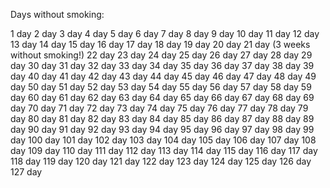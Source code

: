 Days without smoking:

1 day
2 day
3 day
4 day
5 day
6 day
7 day
8 day
9 day
10 day
11 day
12 day
13 day
14 day
15 day
16 day
17 day
18 day
19 day
20 day
21 day (3 weeks without smoking!)
22 day
23 day
24 day
25 day
26 day
27 day
28 day
29 day
30 day
31 day
32 day
33 day
34 day
35 day
36 day
37 day
38 day
39 day
40 day
41 day
42 day
43 day
44 day
45 day
46 day
47 day
48 day
49 day
50 day
51 day
52 day
53 day
54 day
55 day
56 day
57 day
58 day
59 day
60 day
61 day
62 day
63 day
64 day
65 day
66 day
67 day
68 day
69 day
70 day
71 day
72 day
73 day
74 day
75 day
76 day
77 day
78 day
79 day
80 day
81 day
82 day
83 day
84 day
85 day
86 day
87 day
88 day
89 day
90 day
91 day
92 day
93 day
94 day
95 day
96 day
97 day
98 day
99 day
100 day
101 day
102 day
103 day
104 day
105 day
106 day
107 day
108 day
109 day
110 day
111 day
112 day
113 day
114 day
115 day
116 day
117 day
118 day
119 day
120 day
121 day
122 day
123 day
124 day
125 day
126 day
127 day
